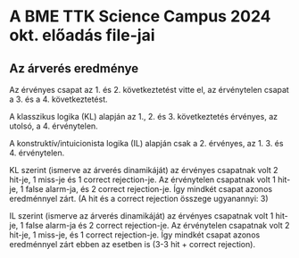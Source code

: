 # A BME TTK Science Campus 2024 okt. előadás file-jai

## Az árverés eredménye

Az érvényes csapat az 1. és 2. következtetést vitte el, az érvénytelen csapat a 3. és a 4. következtetést.

A klasszikus logika (KL) alapján az 1., 2. és 3. következtetés érvényes, az utolsó, a 4. érvénytelen.

A konstruktív/intuicionista logika (IL) alapján csak a 2. érvényes, az 1. 3. és 4. érvénytelen. 

KL szerint (ismerve az árverés dinamikáját) az érvényes csapatnak volt 2 hit-je, 1 miss-je és 1 correct rejection-je. Az érvénytelen csapatnak volt 1 hit-je, 1 false alarm-ja, és 2 correct rejection-je. Így mindkét csapat azonos eredménnyel zárt. (A hit és a correct rejection összege ugyanannyi: 3)

IL szerint (ismerve az árverés dinamikáját) az érvényes csapatnak volt 1 hit-je, 1 false alarm-ja és 2 correct rejection-je. Az érvénytelen csapatnak volt 2 hit-je, 1 miss-je, és 1 correct rejection-je. Így mindkét csapat azonos eredménnyel zárt ebben az esetben is (3-3 hit + correct rejection).

